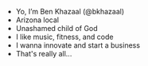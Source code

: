 - Yo, I’m Ben Khazaal (@bkhazaal)
- Arizona local
- Unashamed child of God
- I like music, fitness, and code
- I wanna innovate and start a business 
- That's really all...
